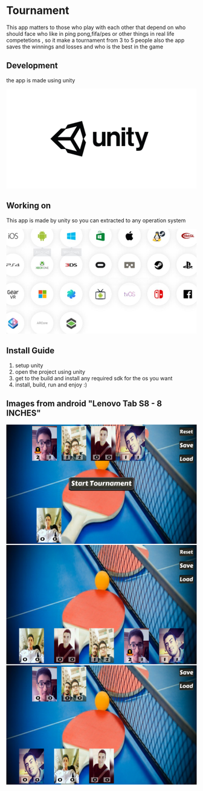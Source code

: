 # Tournament
This app matters to those who play with each other that depend on who should face who like in ping pong,fifa/pes or other things in real life competetions , so it make a tournament from 3 to 5 people also the app saves the winnings and losses and who is the best in the game

## Development
the app is made using unity

![alt text](https://github.com/khaledsabry97/Tournament/blob/master/Photos/unity.jpg)

## Working on
This app is made by unity so you can extracted to any operation system

![alt text](https://github.com/khaledsabry97/Tournament/blob/master/Photos/platforms.JPG)

## Install Guide

1) setup unity
2) open the project using unity
3) get to the build and install any required sdk for the os you want
4) install, build, run and enjoy :)


## Images from android "Lenovo Tab S8 - 8 INCHES"

![alt text](https://github.com/khaledsabry97/Tournament/blob/master/Photos/Screenshot_2019-03-20-20-45-14.png)
![alt text](https://github.com/khaledsabry97/Tournament/blob/master/Photos/Screenshot_2019-03-20-20-44-53.png)
![alt text](https://github.com/khaledsabry97/Tournament/blob/master/Photos/Screenshot_2019-03-20-20-44-08.png)
